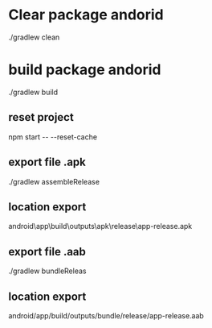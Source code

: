 # Clear package andorid
./gradlew clean
# build package andorid
./gradlew build

## reset project
npm start -- --reset-cache

## export file .apk
./gradlew assembleRelease
## location export
android\app\build\outputs\apk\release\app-release.apk

## export file .aab
./gradlew bundleReleas
## location export
android/app/build/outputs/bundle/release/app-release.aab